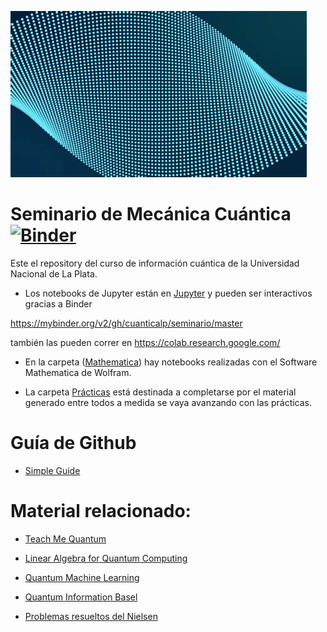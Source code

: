 ![quantum](/img/quantum.jpg)
# Seminario de Mecánica Cuántica [![Binder](http://mybinder.org/badge_logo.svg)](https://mybinder.org/v2/gh/cuanticalp/seminario/master)

Este el repository del curso de información cuántica de la Universidad Nacional de La Plata.

* Los notebooks de Jupyter están en [Jupyter](/Jupyter) y pueden ser interactivos gracias a Binder

https://mybinder.org/v2/gh/cuanticalp/seminario/master

también las pueden correr en https://colab.research.google.com/

* En la carpeta ([Mathematica](/Mathematica)) hay notebooks realizadas con el Software Mathematica de Wolfram.

* La carpeta [Prácticas](/Prácticas) está destinada a completarse por el material generado entre todos a medida se vaya avanzando con las prácticas.


# Guía de Github

- [Simple Guide](https://rogerdudler.github.io/git-guide/)

# Material relacionado:
- [Teach Me Quantum](https://github.com/msramalho/Teach-Me-Quantum)

- [Linear Algebra for Quantum Computing](https://github.com/The-Singularity-Research/linear_algebra_for_quantum_computing)

- [Quantum Machine Learning](https://github.com/qosf/qml-mooc)

- [Quantum Information Basel](https://github.com/quantumjim/Quantum-information-course-Basel)

- [Problemas resueltos del Nielsen](https://github.com/goropikari/SolutionQCQINielsenChuang)
